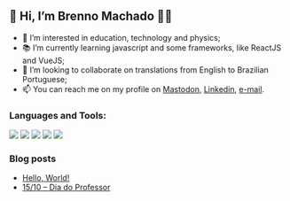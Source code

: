## 👋 Hi, I’m Brenno Machado 🏳️‍🌈
- 👀 I’m interested in education, technology and physics;
- 📚 I’m currently learning javascript and some frameworks, like ReactJS and VueJS;
- 💞️ I’m looking to collaborate on translations from English to Brazilian Portuguese;
- 📫 You can reach me on my profile on [Mastodon](https://masto.donte.com.br/@brenno), [Linkedin](https://www.linkedin.com/in/brennomachado/), [e-mail](mailto:brennomachado@protonmail.com?subject=[from%20GitHub]).

### Languages and Tools:
<a href="#"><img src="https://img.shields.io/badge/-VSCode-007ACC?logo=visualstudiocode&logoColor=white&style=flat" /></a>
<a href="#"><img src="https://img.shields.io/badge/-Python-3776AB?logo=python&logoColor=white&style=flat" /></a>
<a href="#"><img src="https://img.shields.io/badge/-JavaScript-F7DF1E?logo=javascript&logoColor=white&style=flat" /></a>
<a href="#"><img src="https://img.shields.io/badge/-HTML-E34F26?logo=html5&logoColor=white&style=flat" /></a>
<a href="#"><img src="https://img.shields.io/badge/-CSS-1572B6?logo=css3&logoColor=white&style=flat" /></a>

### Blog posts
<!-- BLOG-POST-LIST:START -->
- [Hello, World!](https://dev.to/brenno/hello-world-1onk)
- [15/10 – Dia do Professor](http://blog.brennomachado.com/index.php/2018/10/16/15-10/)
<!-- BLOG-POST-LIST:END -->
